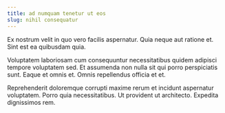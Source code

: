 ```yaml
---
title: ad numquam tenetur ut eos
slug: nihil consequatur
---
```


Ex nostrum velit in quo vero facilis aspernatur. Quia neque aut ratione et. Sint est ea quibusdam quia.

Voluptatem laboriosam cum consequuntur necessitatibus quidem adipisci tempore voluptatem sed. Et assumenda non nulla sit qui porro perspiciatis sunt. Eaque et omnis et. Omnis repellendus officia et et.

Reprehenderit doloremque corrupti maxime rerum et incidunt aspernatur voluptatem. Porro quia necessitatibus. Ut provident ut architecto. Expedita dignissimos rem.
